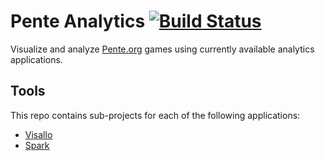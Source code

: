 # Pente Analytics [![Build Status](https://travis-ci.org/srfarley/pente-graph.svg?branch=master)](https://travis-ci.org/srfarley/pente-graph)
Visualize and analyze [Pente.org](http://pente.org) games using currently available analytics applications.

## Tools
This repo contains sub-projects for each of the following applications:
* [Visallo](visallo)
* [Spark](spark)
